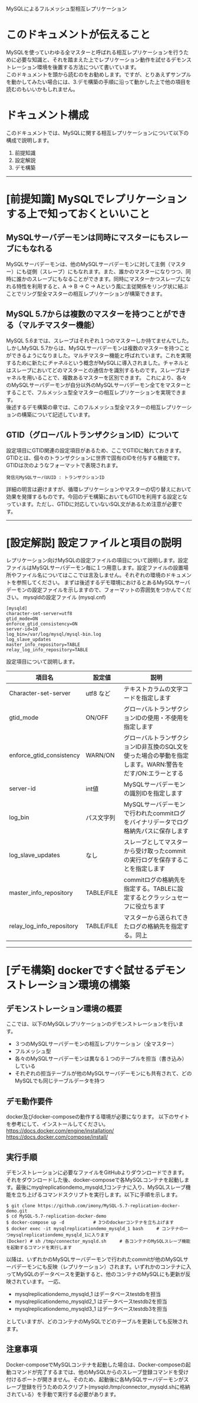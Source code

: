 MySQLによるフルメッシュ型相互レプリケーション

# このドキュメントが伝えること
MySQLを使っていわゆる全マスターと呼ばれる相互レプリケーションを行うために必要な知識と、それを踏まえた上でレプリケーション動作を試せるデモンストレーション環境を後置する方法について書いています。  
このドキュメントを頭から読むのをお勧めします。ですが、とりあえずサンプルを動かしてみたい場合には、3.デモ構築の手順に沿って動かした上で他の項目を読むのもいいかもしれません。

# ドキュメント構成
このドキュメントでは、MySQLに関する相互レプリケーションについて以下の構成で説明します。
1. 前提知識
2. 設定解説
3. デモ構築


----------------------------
# [前提知識] MySQLでレプリケーションする上で知っておくといいこと
## MySQLサーバデーモンは同時にマスターにもスレーブにもなれる
MySQLサーバデーモンは、他のMySQLサーバデーモンに対して主側（マスター）にも従側（スレーブ）にもなれます。また、誰かのマスターになりつつ、同時に誰かのスレーブにもなることができます。同時にマスターかつスレーブになれる特性を利用すると、A -> B -> C -> Aという風に主従関係をリング状に結ぶことでリング型全マスターの相互レプリケーションが構築できます。

## MySQL 5.7からは複数のマスターを持つことができる（マルチマスター機能）
MySQL 5.6までは、スレーブはそれぞれ１つのマスターしか持てませんでした。しかしMySQL 5.7からは、MySQLサーバデーモンは複数のマスターを持つことができるようになりました。マルチマスター機能と呼ばれています。これを実現するために新たに*チャネル*という概念がMySQLに導入されました。チャネルとはスレーブにおいてどのマスターとの通信かを識別するものです。スレーブはチャネルを用いることで、複数あるマスターを区別できます。
これにより、各々のMySQLサーバデーモンが自分以外のMySQLサーバデーモン全てをマスターとすることで、フルメッシュ型全マスターの相互レプリケーションを実現できます。  
後述するデモ構築の章では、このフルメッシュ型全マスターの相互レプリケーションの構築について記述しています。

## GTID（グローバルトランザクションID）について
設定項目にGTID関連の設定項目があるため、ここでGTIDに触れておきます。GTIDとは、個々のトランザクションに世界で固有のIDを付与する機能です。GTIDは次のようなフォーマットで表現されます。
```
発信元MySQLサーバUUID : トランザクションID
```
詳細の明言は避けますが、循環レプリケーションやマスターの切り替えにおいて効果を発揮するものです。今回のデモ構築においてもGTIDを利用する設定となっています。ただし、GTIDに対応していないSQL文があるため注意が必要です。


----------------------------
# [設定解説]  設定ファイルと項目の説明
レプリケーション向けMySQLの設定ファイルの項目について説明します。設定ファイルはMySQLサーバデーモン毎に１つ用意します。設定ファイルの設置場所やファイル名についてはここでは言及しません。それぞれの環境のドキュメントを参照してください。
まずは後述するデモ環境におけるとあるMySQLサーバデーモンの設定ファイルを示しますので、フォーマットの雰囲気をつかんでください。
mysqldの設定ファイル (mysql.cnf)
  ```
  [mysqld]
  character-set-server=utf8
  gtid_mode=ON
  enforce_gtid_consistency=ON
  server-id=10
  log_bin=/var/log/mysql/mysql-bin.log
  log_slave_updates
  master_info_repository=TABLE
  relay_log_info_repository=TABLE
  ```
  設定項目について説明します。

|項目名|設定値|説明|
|--------|----------|--------------------------------------------------------------------------------------|
|Character-set-server|utf8 など|テキストカラムの文字コードを指定します|
|gtid_mode|ON/OFF|グローバルトランザクションIDの使用・不使用を指定します|
|enforce_gtid_consistency|WARN/ON|グローバルトランザクションID非互換のSQL文を使った場合の挙動を指定します。WARN:警告をだす/ON:エラーとする|
|server-id|int値|MySQLサーバデーモンの識別IDを指定します|
|log_bin|パス文字列|MySQLサーバデーモンで行われたcommitログをバイナリデータでログ格納先パスに保存します|
|log_slave_updates|なし|スレーブとしてマスターから受け取ったcommitの実行ログを保存することを指定します|
|master_info_repository|TABLE/FILE|commitログの格納先を指定する。TABLEに設定するとクラッシュセーフに役立ちます|
|relay_log_info_repository|TABLE/FILE|マスターから送られてきたログの格納先を指定する。同上|



----------------------------
# [デモ構築] dockerですぐ試せるデモンストレーション環境の構築
## デモンストレーション環境の概要
  ここでは、以下のMySQLレプリケーションのデモンストレーションを行います。
  * ３つのMySQLサーバデーモンの相互レプリケーション（全マスター）
  * フルメッシュ型
  * 各々のMySQLサーバデーモンは異なる１つのテーブルを担当（書き込み）している
  * それぞれの担当テーブルが他のMySQLサーバデーモンにも共有されて、どのMySQLでも同じテーブルデータを持つ

## デモ動作要件
docker及びdocker-composeの動作する環境が必要になります。
以下のサイトを参考にして、インストールしてください。
https://docs.docker.com/engine/installation/  
https://docs.docker.com/compose/install/

## 実行手順
デモンストレーションに必要なファイルをGitHubよりダウンロードできます。それをダウンロードした後、docker-composeで各MySQLコンテナを起動します。最後にmyqlreplicationdemo_mysqld_1コンテナに入り、MySQLスレーブ機能を立ち上げるコマンドスクリプトを実行します。以下に手順を示します。
```
$ git clone https://github.com/imony/MySQL-5.7-replication-docker-demo.git
$ cd MySQL-5.7-replication-docker-demo
$ docker-compose up -d           # 3つのdockerコンテナを立ち上げます
$ docker exec -it mysqlreplicationdemo_mysqld_1 bash     # コンテナの一つmysqlreplicationdemo_mysqld_1に入ります
(Docker) # sh /tmp/connector_mysqld.sh     # 各コンテナのMySQLスレーブ機能を起動するコマンドを実行します
```
以降は、いずれかのMySQLサーバデーモンで行われたcommitが他のMySQLサーバデーモンにも反映（レプリケーション）されます。いずれかのコンテナに入ってMySQLのデータベースを更新すると、他のコンテナのMySQLにも更新が反映されています。
一応、
* mysqlreplicationdemo_mysqld_1 はデータベースtestdbを担当
* mysqlreplicationdemo_mysqld2_1 はデータベースtestdb2を担当
* mysqlreplicationdemo_mysqld3_1 はデータベースtestdb3を担当  

としていますが、どのコンテナのMySQLでどのテーブルを更新しても反映されます。


## 注意事項
Docker-composeでMySQLコンテナを起動した場合は、Docker-composeの起動コマンドが完了するまでは、他のMySQLからのスレーブ登録コマンドを受け付けるポートが開きません。そのため、起動後に各MySQLサーバデーモンがスレーブ登録を行うためのスクリプト(mysqld:/tmp/connector_mysqld.shに格納されている）を手動で実行する必要があります。
